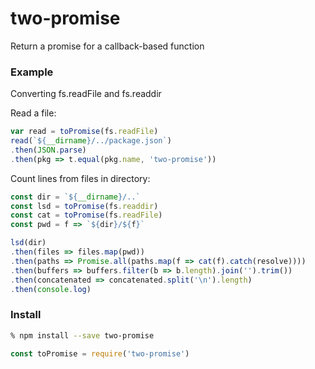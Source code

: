 # two-promise

Return a promise for a callback-based function

### Example

Converting fs.readFile and fs.readdir

Read a file:

```js
var read = toPromise(fs.readFile)
read(`${__dirname}/../package.json`)
.then(JSON.parse)
.then(pkg => t.equal(pkg.name, 'two-promise'))
```

Count lines from files in directory:

```js
const dir = `${__dirname}/..`
const lsd = toPromise(fs.readdir)
const cat = toPromise(fs.readFile)
const pwd = f => `${dir}/${f}`

lsd(dir)
.then(files => files.map(pwd))
.then(paths => Promise.all(paths.map(f => cat(f).catch(resolve))))
.then(buffers => buffers.filter(b => b.length).join('').trim())
.then(concatenated => concatenated.split('\n').length)
.then(console.log)
```

### Install

```bash
% npm install --save two-promise
```

```js
const toPromise = require('two-promise')
```
